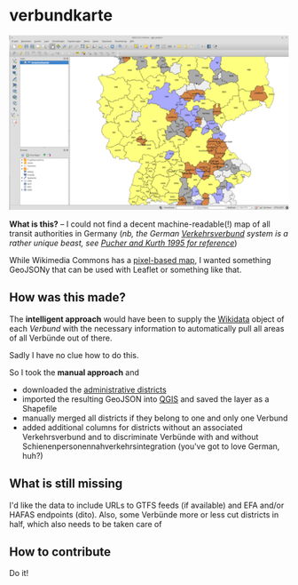 # verbundkarte

![This is what it looks like in QGIS](screenshot.png)

**What is this?** – I could not find a decent machine-readable(!) map of all transit authorities in Germany (_nb, the German [Verkehrsverbund](https://de.wikipedia.org/wiki/Verkehrsverbund) system is a rather unique beast, see [Pucher and Kurth 1995 for reference](http://www.sciencedirect.com/science/article/pii/0967070X9500022I)_)

While Wikimedia Commons has a [pixel-based map](https://commons.wikimedia.org/wiki/File:Karte_der_Verkehrsverbünde_und_Tarifverbände_in_Deutschland.png), I wanted something GeoJSONy that can be used with Leaflet or something like that.

## How was this made?

The **intelligent approach** would have been to supply the [Wikidata](https://www.wikidata.org/wiki/Wikidata:Main_Page) object of each *Verbund* with the necessary information to automatically pull all areas of all Verbünde out of there.

Sadly I have no clue how to do this.

So I took the **manual approach** and

 * downloaded the [administrative districts](http://opendatalab.de/projects/geojson-utilities/)
 * imported the resulting GeoJSON into [QGIS](http://www.qgis.org/de/site/) and saved the layer as a Shapefile
 * manually merged all districts if they belong to one and only one Verbund
 * added additional columns for districts without an associated Verkehrsverbund and to discriminate Verbünde with and without Schienenpersonennahverkehrsintegration (you've got to love German, huh?)

## What is still missing

I'd like the data to include URLs to GTFS feeds (if available) and EFA and/or HAFAS endpoints (dito). Also, some Verbünde more or less cut districts in half, which also needs to be taken care of

## How to contribute

Do it!
